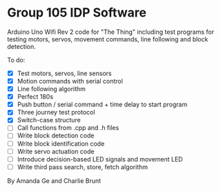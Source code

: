 # Group 105 IDP Software

Arduino Uno Wifi Rev 2 code for "The Thing" including test programs for testing motors, servos, movement commands, line following and block detection.

To do:
- [x] Test motors, servos, line sensors
- [x] Motion commands with serial control
- [x] Line following algorithm
- [x] Perfect 180s
- [x] Push button / serial command + time delay to start program
- [x] Three journey test protocol
- [x] Switch-case structure
- [ ] Call functions from .cpp and .h files
- [ ] Write block detection code
- [ ] Write block identification code
- [ ] Write servo actuation code
- [ ] Introduce decision-based LED signals and movement LED
- [ ] Write third pass search, store, fetch algorithm

By Amanda Ge and Charlie Brunt

